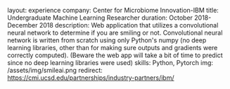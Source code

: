 layout: experience
company: Center for Microbiome Innovation-IBM
title: Undergraduate Machine Learning Researcher
duration: October 2018-December 2018
description: Web application that utilizes a convolutional neural network to determine if you are smiling or not. Convolutional neural network is written from scratch using only Python's numpy (no deep learning libraries, other than for making sure  outputs and gradients were correctly computed). (Beware the web app will take a bit of time to predict since no deep learning libraries were used)
skills: Python, Pytorch
img: /assets/img/smileai.png
redirect: https://cmi.ucsd.edu/partnerships/industry-partners/ibm/